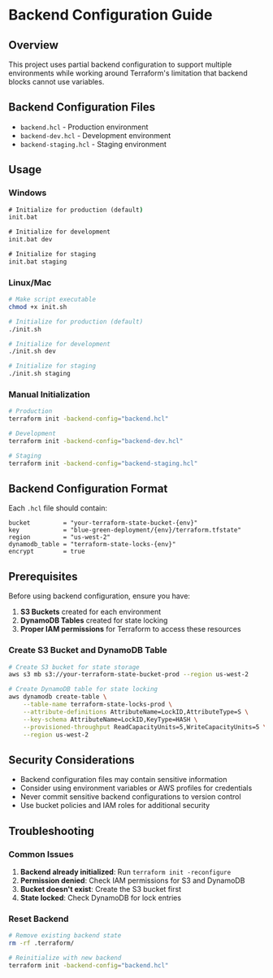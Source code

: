 # Backend Configuration Guide

## Overview

This project uses partial backend configuration to support multiple environments while working around Terraform's limitation that backend blocks cannot use variables.

## Backend Configuration Files

- `backend.hcl` - Production environment
- `backend-dev.hcl` - Development environment  
- `backend-staging.hcl` - Staging environment

## Usage

### Windows
```cmd
# Initialize for production (default)
init.bat

# Initialize for development
init.bat dev

# Initialize for staging
init.bat staging
```

### Linux/Mac
```bash
# Make script executable
chmod +x init.sh

# Initialize for production (default)
./init.sh

# Initialize for development
./init.sh dev

# Initialize for staging
./init.sh staging
```

### Manual Initialization
```bash
# Production
terraform init -backend-config="backend.hcl"

# Development
terraform init -backend-config="backend-dev.hcl"

# Staging
terraform init -backend-config="backend-staging.hcl"
```

## Backend Configuration Format

Each `.hcl` file should contain:

```hcl
bucket         = "your-terraform-state-bucket-{env}"
key            = "blue-green-deployment/{env}/terraform.tfstate"
region         = "us-west-2"
dynamodb_table = "terraform-state-locks-{env}"
encrypt        = true
```

## Prerequisites

Before using backend configuration, ensure you have:

1. **S3 Buckets** created for each environment
2. **DynamoDB Tables** created for state locking
3. **Proper IAM permissions** for Terraform to access these resources

### Create S3 Bucket and DynamoDB Table

```bash
# Create S3 bucket for state storage
aws s3 mb s3://your-terraform-state-bucket-prod --region us-west-2

# Create DynamoDB table for state locking
aws dynamodb create-table \
    --table-name terraform-state-locks-prod \
    --attribute-definitions AttributeName=LockID,AttributeType=S \
    --key-schema AttributeName=LockID,KeyType=HASH \
    --provisioned-throughput ReadCapacityUnits=5,WriteCapacityUnits=5 \
    --region us-west-2
```

## Security Considerations

- Backend configuration files may contain sensitive information
- Consider using environment variables or AWS profiles for credentials
- Never commit sensitive backend configurations to version control
- Use bucket policies and IAM roles for additional security

## Troubleshooting

### Common Issues

1. **Backend already initialized**: Run `terraform init -reconfigure`
2. **Permission denied**: Check IAM permissions for S3 and DynamoDB
3. **Bucket doesn't exist**: Create the S3 bucket first
4. **State locked**: Check DynamoDB for lock entries

### Reset Backend
```bash
# Remove existing backend state
rm -rf .terraform/

# Reinitialize with new backend
terraform init -backend-config="backend.hcl"
```
